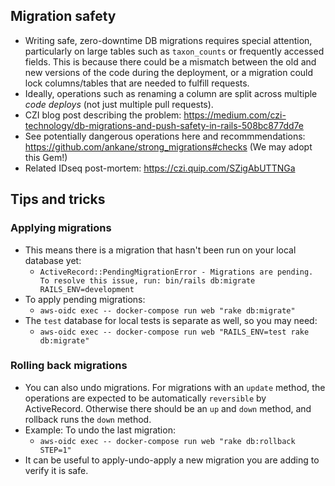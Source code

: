 ## Migration safety

- Writing safe, zero-downtime DB migrations requires special attention, particularly on large tables such as `taxon_counts` or frequently accessed fields. This is because there could be a mismatch between the old and new versions of the code during the deployment, or a migration could lock columns/tables that are needed to fulfill requests.
- Ideally, operations such as renaming a column are split across multiple _code deploys_ (not just multiple pull requests).
- CZI blog post describing the problem: https://medium.com/czi-technology/db-migrations-and-push-safety-in-rails-508bc877dd7e
- See potentially dangerous operations here and recommmendations: https://github.com/ankane/strong_migrations#checks (We may adopt this Gem!)
- Related IDseq post-mortem: https://czi.quip.com/SZigAbUTTNGa

## Tips and tricks

### Applying migrations
- This means there is a migration that hasn't been run on your local database yet:
  - `ActiveRecord::PendingMigrationError - Migrations are pending. To resolve this issue, run: bin/rails db:migrate RAILS_ENV=development`
- To apply pending migrations:
  - `aws-oidc exec -- docker-compose run web "rake db:migrate"`
- The `test` database for local tests is separate as well, so you may need:
  - `aws-oidc exec -- docker-compose run web "RAILS_ENV=test rake db:migrate"`

### Rolling back migrations
- You can also undo migrations. For migrations with an `update` method, the operations are expected to be automatically `reversible` by ActiveRecord. Otherwise there should be an `up` and `down` method, and rollback runs the `down` method.
- Example: To undo the last migration: 
  - `aws-oidc exec -- docker-compose run web "rake db:rollback STEP=1"`
- It can be useful to apply-undo-apply a new migration you are adding to verify it is safe.
